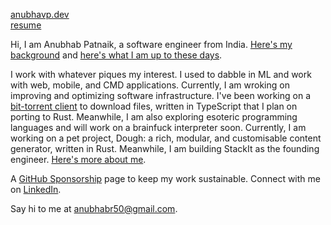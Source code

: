 [anubhavp.dev](https://anubhavp.dev/)  
[resume](https://anubhavp.dev/resume.pdf)

Hi, I am Anubhab Patnaik, a software engineer from India. [Here's my background](https://anubhavp.dev/cv.html) and [here's what I am up to these days](https://anubhavp.dev/current.html).

I work with whatever piques my interest. I used to dabble in ML and work with web, mobile, and CMD applications. Currently, I am wroking on improving and optimizing software infrastructure. I've been working on a [bit-torrent client](https://github.com/fuzzymfx/b) to download files, written in TypeScript that I plan on porting to Rust. Meanwhile, I am also exploring esoteric programming languages and will work on a brainfuck interpreter soon. Currently, I am working on a pet project, Dough: a rich, modular, and customisable content generator, written in Rust. Meanwhile, I am building StackIt as the founding engineer. [Here's more about me](https://anubhavp.dev/about.html).

A [GitHub Sponsorship](https://github.com/sponsors/fuzzymfx/) page to keep my work sustainable. Connect with me on [LinkedIn](https://www.linkedin.com/in/anubhabpatnaik/).

Say hi to me at <anubhabr50@gmail.com>.
